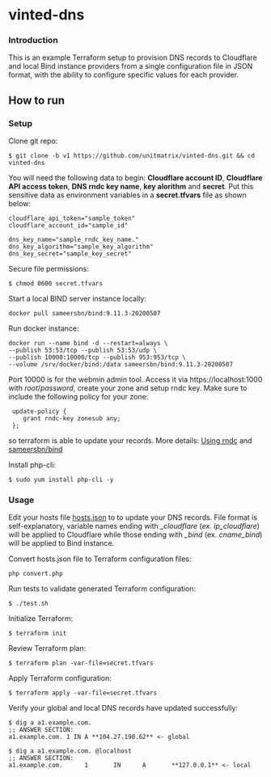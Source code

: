 # vinted-dns

### Introduction
This is an example Terraform setup to provision DNS records to Cloudflare and local Bind instance providers from a single configuration file in JSON format, with the ability to configure specific values for each provider.

## How to run
### Setup

Clone git repo:

    $ git clone -b v1 https://github.com/unitmatrix/vinted-dns.git && cd vinted-dns

You will need the following data to begin: **Cloudflare account ID**, **Cloudflare API access token**, **DNS rndc key name**, **key alorithm** and **secret**. Put this sensitive data as environment variables in a **secret.tfvars** file as shown below:

    cloudflare_api_token="sample_token"
    cloudflare_account_id="sample_id"
    
    dns_key_name="sample_rndc_key_name."
    dns_key_algorithm="sample_key_algorithm"
    dns_key_secret="sample_key_secret"
    
Secure file permissions:

    $ chmod 0600 secret.tfvars

Start a local BIND server instance locally: 

    docker pull sameersbn/bind:9.11.3-20200507
    
Run docker instance:

    docker run --name bind -d --restart=always \
    --publish 53:53/tcp --publish 53:53/udp \
    --publish 10000:10000/tcp --publish 953:953/tcp \
    --volume /srv/docker/bind:/data sameersbn/bind:9.11.3-20200507

 Port 10000 is for the webmin admin tool. Access it via https://localhost:1000 with *root*/*password*, create your zone and setup rndc key. Make sure to include the following policy for your zone:

     update-policy {
        grant rndc-key zonesub any;
     };

so terraform is able to update your records. More details: [Using rndc](https://www-uxsup.csx.cam.ac.uk/pub/doc/redhat/redhat7.3/rhl-rg-en-7.3/s1-bind-rndc.html)  and [sameersbn/bind](https://github.com/sameersbn/docker-bind)

Install php-cli:

    $ sudo yum install php-cli -y

### Usage
Edit your hosts file [hosts.json](https://github.com/unitmatrix/vinted-dns/blob/v1/hosts.json) to to update your DNS records. File format is self-explanatory, variable names ending with *_cloudflare* (*ex. ip_cloudflare*) will be applied to Cloudflare while those ending with *_bind* (ex. *cname_bind*) will be applied to Bind instance.

Convert hosts.json file to Terraform configuration files:

    php convert.php
    
Run tests to validate generated Terraform configuration:

    $ ./test.sh

Initialize Terraform:

    $ terraform init

Review Terraform plan:

    $ terraform plan -var-file=secret.tfvars

Apply Terraform configuration:

    $ terraform apply -var-file=secret.tfvars

Verify your global and local DNS records have updated successfully:

    $ dig a a1.example.com. 
    ;; ANSWER SECTION:
    a1.example.com. 1 IN A **104.27.190.62** <- global
    
    $ dig a a1.example.com. @localhost
    ;; ANSWER SECTION:
    a1.example.com.      1       IN      A       **127.0.0.1** <- local
